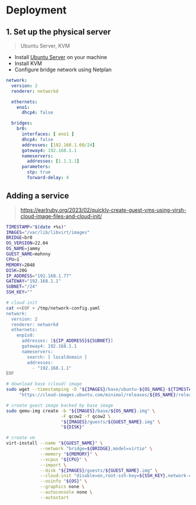 # Deployment

## 1. Set up the physical server

> Ubuntu Server, KVM

- Install [Ubuntu Server][ubuntu-server] on your machine
- Install KVM
- Configure bridge network using Netplan

```yaml
network:
  version: 2
  renderer: networkd

  ethernets:
    eno1:
      dhcp4: false

  bridges:
    br0:
      interfaces: [ eno1 ]
      dhcp4: false
      addresses: [192.168.1.60/24]
      gateway4: 192.168.1.1
      nameservers:
        addresses: [1.1.1.1]
      parameters:
        stp: true
        forward-delay: 4
```

## Adding a service

> https://earlruby.org/2023/02/quickly-create-guest-vms-using-virsh-cloud-image-files-and-cloud-init/

```sh
TIMESTAMP="$(date +%s)"
IMAGES="/var/lib/libvirt/images"
BRIDGE=br0
OS_VERSION=22.04
OS_NAME=jammy
GUEST_NAME=mohnny
CPU=1
MEMORY=2048
DISK=20G
IP_ADDRESS="192.168.1.77"
GATEWAY="192.168.1.1"
SUBNET="/24"
SSH_KEY=""

# cloud init
cat <<EOF > /tmp/network-config.yaml
network:
  version: 2
  renderer: networkd
  ethernets:
    enp1s0:
      addresses: [${IP_ADDRESS}${SUBNET}]
      gateway4: 192.168.1.1
      nameservers:
        search: [ localdomain ]
        addresses:
          - "192.168.1.1"
EOF

# download base (cloud) image
sudo wget --timestamping -O "${IMAGES}/base/ubuntu-${OS_NAME}-${TIMESTAMP}.img" \
     "https://cloud-images.ubuntu.com/minimal/releases/${OS_NAME}/release/ubuntu-${OS_VERSION}-minimal-cloudimg-amd64.img"

# create guest image backed by base image
sudo qemu-img create -b "${IMAGES}/base/${OS_NAME}.img" \
                     -F qcow2 -f qcow2 \
                     "${IMAGES}/guests/${GUEST_NAME}.img" \
                     "${DISK}"

# create vm
virt-install --name "${GUEST_NAME}" \
             --network "bridge=${BRIDGE},model=virtio" \
             --memory "${MEMORY}" \
             --vcpus "${CPU}" \
             --import \
             --disk "${IMAGES}/guests/${GUEST_NAME}.img" \
             --cloud-init "disable=on,root-ssh-key=${SSH_KEY},network-config=/tmp/network-config.yaml" \
             --osinfo "${OS}" \
             --graphics none \
             --autoconsole none \
             --autostart
```

[ubuntu-server]: https://ubuntu.com/download/server
